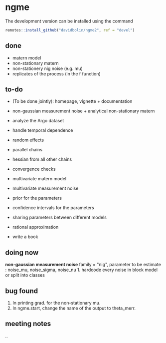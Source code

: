 # ngme

The development version can be installed using the command

```r
remotes::install_github("davidbolin/ngme2", ref = "devel")
```

## done

* matern model
* non-stationary matern
* non-stationery nig noise (e.g. mu)
* replicates of the process (in the f function)

## to-do

* (To be done jointly): homepage, vignette + documentation

* non-gaussian measurement noise + analytical non-stationary matern
* analyze the Argo dataset
* handle temporal dependence
* random effects
* parallel chains
* hessian from all other chains
* convergence checks
* multivariate matern model
* multivariate measurement noise
* prior for the parameters
* confidence intervals for the parameters
* sharing parameters between different models
* rational approximation
* write a book

## doing now

**non-gaussian measurement noise**
family = "nig", parameter to be estimate : noise_mu, noise_sigma, noise_nu
    1. hardcode every noise in block model or split into classes


## bug found

1. In printing grad. for the non-stationary mu.
2. In ngme.start, change the name of the output to theta_merr.

## meeting notes

..
